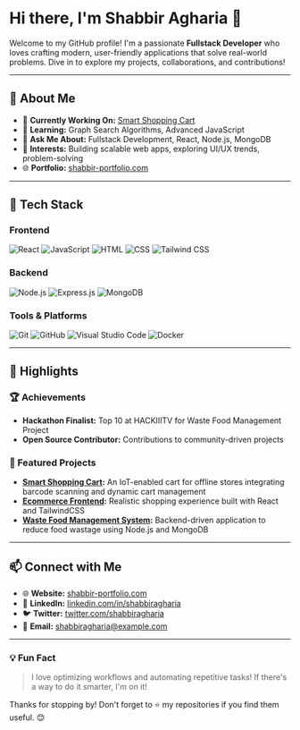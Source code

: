 # Hi there, I'm Shabbir Agharia 👋

Welcome to my GitHub profile! I'm a passionate **Fullstack Developer** who loves crafting modern, user-friendly applications that solve real-world problems. Dive in to explore my projects, collaborations, and contributions!

---

## 🚀 About Me

- 🔭 **Currently Working On:** [Smart Shopping Cart](#)
- 🌱 **Learning:** Graph Search Algorithms, Advanced JavaScript
- 💬 **Ask Me About:** Fullstack Development, React, Node.js, MongoDB
- 🌟 **Interests:** Building scalable web apps, exploring UI/UX trends, problem-solving
- 🌐 **Portfolio:** [shabbir-portfolio.com](#)

---

## 🔧 Tech Stack

### Frontend
![React](https://img.shields.io/badge/-React-61DAFB?logo=react&logoColor=white&style=flat)
![JavaScript](https://img.shields.io/badge/-JavaScript-F7DF1E?logo=javascript&logoColor=black&style=flat)
![HTML](https://img.shields.io/badge/-HTML5-E34F26?logo=html5&logoColor=white&style=flat)
![CSS](https://img.shields.io/badge/-CSS3-1572B6?logo=css3&logoColor=white&style=flat)
![Tailwind CSS](https://img.shields.io/badge/-TailwindCSS-38B2AC?logo=tailwind-css&logoColor=white&style=flat)

### Backend
![Node.js](https://img.shields.io/badge/-Node.js-339933?logo=node.js&logoColor=white&style=flat)
![Express.js](https://img.shields.io/badge/-Express.js-000000?logo=express&logoColor=white&style=flat)
![MongoDB](https://img.shields.io/badge/-MongoDB-47A248?logo=mongodb&logoColor=white&style=flat)

### Tools & Platforms
![Git](https://img.shields.io/badge/-Git-F05032?logo=git&logoColor=white&style=flat)
![GitHub](https://img.shields.io/badge/-GitHub-181717?logo=github&logoColor=white&style=flat)
![Visual Studio Code](https://img.shields.io/badge/-VSCode-007ACC?logo=visual-studio-code&logoColor=white&style=flat)
![Docker](https://img.shields.io/badge/-Docker-2496ED?logo=docker&logoColor=white&style=flat)

---

## 🌟 Highlights

### 🏆 Achievements

- **Hackathon Finalist:** Top 10 at HACKIIITV for Waste Food Management Project
- **Open Source Contributor:** Contributions to community-driven projects

### 🔨 Featured Projects

- **[Smart Shopping Cart](#):** An IoT-enabled cart for offline stores integrating barcode scanning and dynamic cart management
- **[Ecommerce Frontend](#):** Realistic shopping experience built with React and TailwindCSS
- **[Waste Food Management System](#):** Backend-driven application to reduce food wastage using Node.js and MongoDB

---



## 📫 Connect with Me

- 🌐 **Website:** [shabbir-portfolio.com](#)
- 💼 **LinkedIn:** [linkedin.com/in/shabbiragharia](#)
- 🐦 **Twitter:** [twitter.com/shabbiragharia](#)
- 📧 **Email:** [shabbiragharia@example.com](mailto:shabbiragharia@example.com)

---

### 💡 Fun Fact

> I love optimizing workflows and automating repetitive tasks! If there's a way to do it smarter, I'm on it!

Thanks for stopping by! Don't forget to ⭐️ my repositories if you find them useful. 😊

